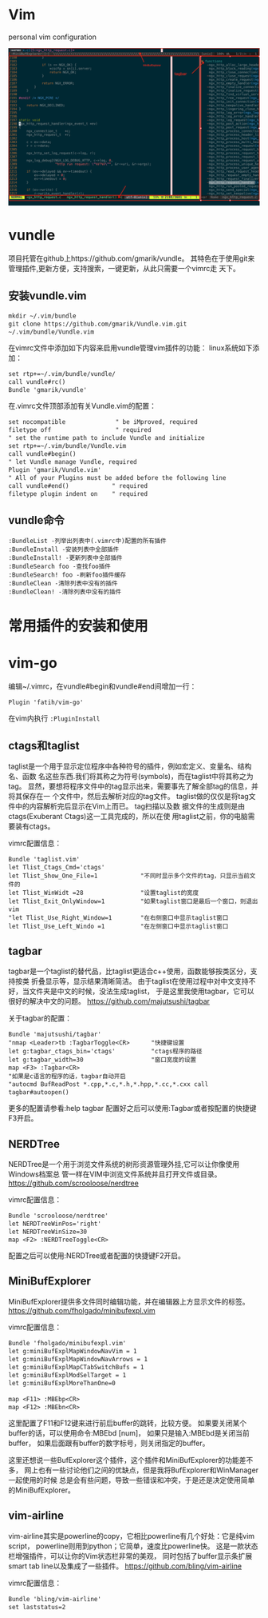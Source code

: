 # Vim 
personal vim configuration

![LastDrawing](https://github.com/libingli/vim/blob/master/doc/demo.png)

# vundle

项目托管在github上https://github.com/gmarik/vundle。
其特色在于使用git来管理插件,更新方便，支持搜索，一键更新，从此只需要一个vimrc走
天下。

## 安装vundle.vim
```
mkdir ~/.vim/bundle
git clone https://github.com/gmarik/Vundle.vim.git ~/.vim/bundle/Vundle.vim 
```

在vimrc文件中添加如下内容来启用vundle管理vim插件的功能：
linux系统如下添加：
```
set rtp+=~/.vim/bundle/vundle/
call vundle#rc()
Bundle 'gmarik/vundle'
```
在.vimrc文件顶部添加有关Vundle.vim的配置：
```
set nocompatible              " be iMproved, required
filetype off                  " required
" set the runtime path to include Vundle and initialize
set rtp+=~/.vim/bundle/Vundle.vim
call vundle#begin()
" let Vundle manage Vundle, required
Plugin 'gmarik/Vundle.vim'
" All of your Plugins must be added before the following line
call vundle#end()            " required
filetype plugin indent on    " required
```

## vundle命令
```
:BundleList -列举出列表中(.vimrc中)配置的所有插件
:BundleInstall -安装列表中全部插件
:BundleInstall! -更新列表中全部插件
:BundleSearch foo -查找foo插件
:BundleSearch! foo -刷新foo插件缓存
:BundleClean -清除列表中没有的插件
:BundleClean! -清除列表中没有的插件
```
# 常用插件的安装和使用

# vim-go
编辑~/.vimrc，在vundle#begin和vundle#end间增加一行：
```
Plugin 'fatih/vim-go'
```
在vim内执行 ``:PluginInstall``

## ctags和taglist

taglist是一个用于显示定位程序中各种符号的插件，例如宏定义、变量名、结构名、函数
名这些东西.我们将其称之为符号(symbols)，而在taglist中将其称之为tag。
显然，要想将程序文件中的tag显示出来，需要事先了解全部tag的信息，并将其保存在一
个文件中，然后去解析对应的tag文件。
taglist做的仅仅是将tag文件中的内容解析完后显示在Vim上而已。
tag扫描以及数 据文件的生成则是由ctags(Exuberant Ctags)这一工具完成的，所以在使
用taglist之前，你的电脑需要装有ctags。

vimrc配置信息：
```
Bundle 'taglist.vim'
let Tlist_Ctags_Cmd='ctags'
let Tlist_Show_One_File=1            "不同时显示多个文件的tag，只显示当前文件的
let Tlist_WinWidt =28                "设置taglist的宽度
let Tlist_Exit_OnlyWindow=1          "如果taglist窗口是最后一个窗口，则退出vim
"let Tlist_Use_Right_Window=1        "在右侧窗口中显示taglist窗口
let Tlist_Use_Left_Windo =1          "在左侧窗口中显示taglist窗口
```

## tagbar

tagbar是一个taglist的替代品，比taglist更适合c++使用，函数能够按类区分，支持按类
折叠显示等，显示结果清晰简洁。
由于taglist在使用过程中对中文支持不好，当文件夹是中文的时候，没法生成taglist，
于是这里我使用tagbar，它可以很好的解决中文的问题。
https://github.com/majutsushi/tagbar

关于tagbar的配置：
```
Bundle 'majutsushi/tagbar'
"nmap <Leader>tb :TagbarToggle<CR>      "快捷键设置
let g:tagbar_ctags_bin='ctags'          "ctags程序的路径
let g:tagbar_width=30                   "窗口宽度的设置
map <F3> :Tagbar<CR>
"如果是c语言的程序的话，tagbar自动开启
"autocmd BufReadPost *.cpp,*.c,*.h,*.hpp,*.cc,*.cxx call tagbar#autoopen()     
```
更多的配置请参看:help tagbar
配置好之后可以使用:Tagbar或者按配置的快捷键F3开启。

## NERDTree

NERDTree是一个用于浏览文件系统的树形资源管理外挂,它可以让你像使用Windows档案总
管一样在VIM中浏览文件系统并且打开文件或目录。
https://github.com/scrooloose/nerdtree

vimrc配置信息：
```
Bundle 'scrooloose/nerdtree'
let NERDTreeWinPos='right'
let NERDTreeWinSize=30
map <F2> :NERDTreeToggle<CR>
```
配置之后可以使用:NERDTree或者配置的快捷键F2开启。

## MiniBufExplorer

MiniBufExplorer提供多文件同时编辑功能，并在编辑器上方显示文件的标签。
https://github.com/fholgado/minibufexpl.vim

vimrc配置信息：
```
Bundle 'fholgado/minibufexpl.vim'
let g:miniBufExplMapWindowNavVim = 1   
let g:miniBufExplMapWindowNavArrows = 1   
let g:miniBufExplMapCTabSwitchBufs = 1   
let g:miniBufExplModSelTarget = 1  
let g:miniBufExplMoreThanOne=0

map <F11> :MBEbp<CR>
map <F12> :MBEbn<CR>
```
这里配置了F11和F12键来进行前后buffer的跳转，比较方便。
如果要关闭某个buffer的话，可以使用命令:MBEbd [num]，
如果只是输入:MBEbd是关闭当前buffer，
如果后面跟有buffer的数字标号，则关闭指定的buffer。

这里还想说一些BufExplorer这个插件，这个插件和MiniBufExplorer的功能差不多，
网上也有一些讨论他们之间的优缺点，但是我将BufExplorer和WinManager一起使用的时候
总是会有些问题，导致一些错误和冲突，于是还是决定使用简单的MiniBufExplorer。

## vim-airline

vim-airline其实是powerline的copy，它相比powerline有几个好处：它是纯vim script，
powerline则用到python；它简单，速度比powerline快。
这是一款状态栏增强插件，可以让你的Vim状态栏非常的美观，
同时包括了buffer显示条扩展smart tab line以及集成了一些插件。
https://github.com/bling/vim-airline

vimrc配置信息：
```
Bundle 'bling/vim-airline'
set laststatus=2
```
